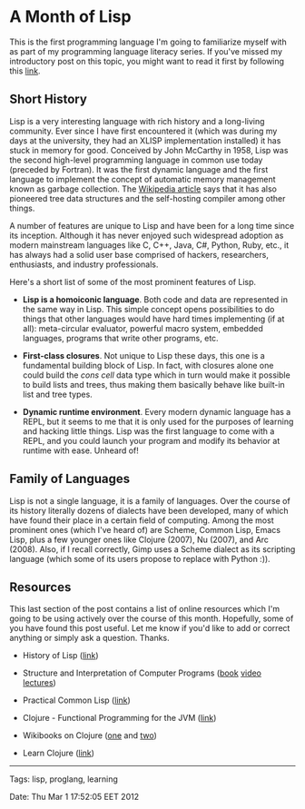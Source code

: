 A Month of Lisp
===============

This is the first programming language I'm going to familiarize myself with as
part of my programming language literacy series. If you've missed my
introductory post on this topic, you might want to read it first by following
this [link][1].

  [1]: https://github.com/alco/blog/blob/master/posts/2012-03-01-prog-lang-literacy.md

## Short History ##

Lisp is a very interesting language with rich history and a long-living
community. Ever since I have first encountered it (which was during my days at
the university, they had an XLISP implementation installed) it has stuck in
memory for good. Conceived by John McCarthy in 1958, Lisp was the second
high-level programming language in common use today (preceded by Fortran). It
was the first dynamic language and the first language to implement the concept
of automatic memory management known as garbage collection. The [Wikipedia
article][2] says that it has also pioneered tree data structures and the
self-hosting compiler among other things.

A number of features are unique to Lisp and have been for a long time since its
inception. Although it has never enjoyed such widespread adoption as modern
mainstream languages like C, C++, Java, C#, Python, Ruby, etc., it has always
had a solid user base comprised of hackers, researchers, enthusiasts, and
industry professionals.

Here's a short list of some of the most prominent features of Lisp.

* **Lisp is a homoiconic language**. Both code and data are represented in the
  same way in Lisp. This simple concept opens possibilities to do things that
  other languages would have hard times implementing (if at all): meta-circular
  evaluator, powerful macro system, embedded languages, programs that write
  other programs, etc.

* **First-class closures**. Not unique to Lisp these days, this one is a
  fundamental building block of Lisp. In fact, with closures alone one could
  build the _cons cell_ data type which in turn would make it possible to build
  lists and trees, thus making them basically behave like built-in list and
  tree types.

* **Dynamic runtime environment**. Every modern dynamic language has a REPL,
  but it seems to me that it is only used for the purposes of learning and
  hacking little things.  Lisp was the first language to come with a REPL, and
  you could launch your program and modify its behavior at runtime with ease.
  Unheard of!

  [2]: http://en.wikipedia.org/wiki/Lisp_(programming_language)

## Family of Languages ##

Lisp is not a single language, it is a family of languages. Over the course of
its history literally dozens of dialects have been developed, many of which
have found their place in a certain field of computing. Among the most
prominent ones (which I've heard of) are Scheme, Common Lisp, Emacs Lisp, plus
a few younger ones like Clojure (2007), Nu (2007), and Arc (2008). Also, if I
recall correctly, Gimp uses a Scheme dialect as its scripting language (which
some of its users propose to replace with Python :)).


## Resources ##

This last section of the post contains a list of online resources which I'm
going to be using actively over the course of this month. Hopefully, some of
you have found this post useful. Let me know if you'd like to add or correct
anything or simply ask a question. Thanks.

* History of Lisp
    ([link](http://www-formal.stanford.edu/jmc/history/lisp/lisp.html))

* Structure and Interpretation of Computer Programs
    ([book](http://mitpress.mit.edu/sicp/full-text/book/book.html)
     [video lectures](http://groups.csail.mit.edu/mac/classes/6.001/abelson-sussman-lectures/))

* Practical Common Lisp
    ([link](http://www.gigamonkeys.com/book/))

* Clojure - Functional Programming for the JVM
    ([link](http://java.ociweb.com/mark/clojure/article.html))

* Wikibooks on Clojure
    ([one](http://en.wikibooks.org/wiki/Learning_Clojure) and
     [two](http://en.wikibooks.org/wiki/Clojure_Programming))

* Learn Clojure
    ([link](http://learn-clojure.com/))


---
Tags: lisp, proglang, learning

Date: Thu Mar  1 17:52:05 EET 2012
